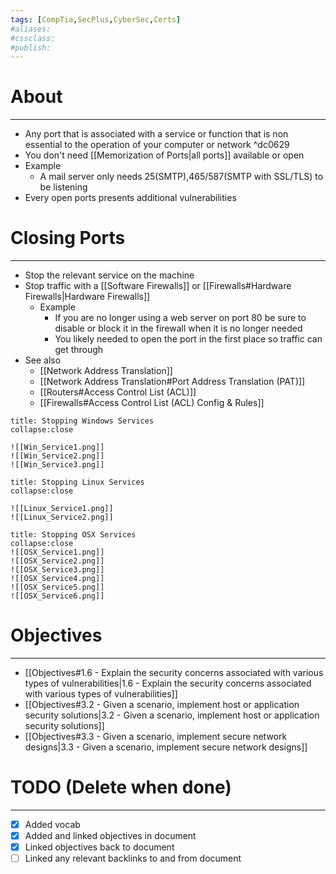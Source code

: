 ```yaml
---
tags: [CompTia,SecPlus,CyberSec,Certs]
#aliases:
#cssclass:
#publish:
---
```


# About
---
- Any port that is associated with a service or function that is non essential to the operation of your computer or network ^dc0629
- You don't need [[Memorization of Ports|all ports]] available or open
- Example
	- A mail server only needs 25(SMTP),465/587(SMTP with SSL/TLS) to be listening
- Every open ports presents additional vulnerabilities

# Closing Ports
---
- Stop the relevant service on the machine
- Stop traffic with a [[Software Firewalls]] or [[Firewalls#Hardware Firewalls|Hardware Firewalls]]
	- Example
		- If you are no longer using a web server on port 80 be sure to disable or block it in the firewall when it is no longer needed
		- You likely needed to open the port in the first place so traffic can get through
- See also 
	- [[Network Address Translation]]
	- [[Network Address Translation#Port Address Translation (PAT)]]
	- [[Routers#Access Control List (ACL)]]
	- [[Firewalls#Access Control List (ACL) Config & Rules]]

```ad-example
title: Stopping Windows Services
collapse:close

![[Win_Service1.png]]
![[Win_Service2.png]]
![[Win_Service3.png]]
```

```ad-example
title: Stopping Linux Services 
collapse:close

![[Linux_Service1.png]]
![[Linux_Service2.png]]
```

```ad-example
title: Stopping OSX Services
collapse:close
![[OSX_Service1.png]]
![[OSX_Service2.png]]
![[OSX_Service3.png]]
![[OSX_Service4.png]]
![[OSX_Service5.png]]
![[OSX_Service6.png]]
```

# Objectives
---
- [[Objectives#1.6 - Explain the security concerns associated with various types of vulnerabilities|1.6 - Explain the security concerns associated with various types of vulnerabilities]]
- [[Objectives#3.2 - Given a scenario, implement host or application security solutions|3.2 - Given a scenario, implement host or application security solutions]]
- [[Objectives#3.3 - Given a scenario, implement secure network designs|3.3 - Given a scenario, implement secure network designs]]

# TODO (Delete when done)
---
- [x] Added vocab
- [x] Added and linked objectives in document
- [x] Linked objectives back to document
- [ ] Linked any relevant backlinks to and from document